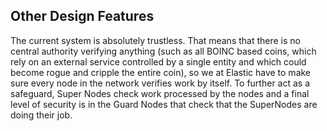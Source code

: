 ## Other Design Features

The current system is absolutely trustless. That means that there is no central authority verifying anything (such as all BOINC based coins, which rely on an external service controlled by a single entity and which could become rogue and cripple the entire coin), so we at Elastic have to make sure every node in the network verifies work by itself. To further act as a safeguard, Super Nodes check work processed by the nodes and a final level of security is in the Guard Nodes that check that the SuperNodes are doing their job.

